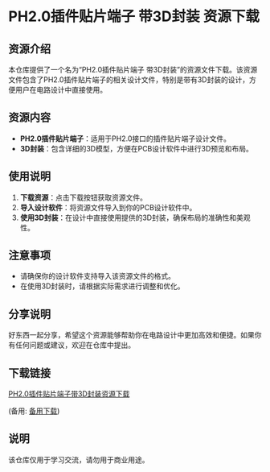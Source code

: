 # PH2.0插件贴片端子 带3D封装 资源下载

## 资源介绍

本仓库提供了一个名为“PH2.0插件贴片端子 带3D封装”的资源文件下载。该资源文件包含了PH2.0插件贴片端子的相关设计文件，特别是带有3D封装的设计，方便用户在电路设计中直接使用。

## 资源内容

- **PH2.0插件贴片端子**：适用于PH2.0接口的插件贴片端子设计文件。
- **3D封装**：包含详细的3D模型，方便在PCB设计软件中进行3D预览和布局。

## 使用说明

1. **下载资源**：点击下载按钮获取资源文件。
2. **导入设计软件**：将资源文件导入到你的PCB设计软件中。
3. **使用3D封装**：在设计中直接使用提供的3D封装，确保布局的准确性和美观性。

## 注意事项

- 请确保你的设计软件支持导入该资源文件的格式。
- 在使用3D封装时，请根据实际需求进行调整和优化。

## 分享说明

好东西一起分享，希望这个资源能够帮助你在电路设计中更加高效和便捷。如果你有任何问题或建议，欢迎在仓库中提出。

## 下载链接
[PH2.0插件贴片端子带3D封装资源下载](https://pan.quark.cn/s/2dca907d0759) 

(备用: [备用下载](https://pan.baidu.com/s/1hi_7Tp1MtMjOjm76yGBIIg?pwd=1234))

## 说明

该仓库仅用于学习交流，请勿用于商业用途。
